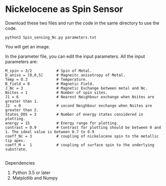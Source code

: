 # Nickelocene as Spin Sensor

Download these two files and run the code in the same directory to use the code.

``` python3 Spin_sensing_Nc.py parameters.txt ```

You will get an image.

In the parameter file, you can edit the input parameters. 
All the input parameters are: 

```
M_spin = 3/2           # Spin of Metal.
D_aniso = [0,0,5]      # Magneitc anisotropy of Metal.
Temp = 0.3             # Temperature.
B_field = 0            # Magnetic Field.
J_Nc = 3               # Magnetic Exchange between metal and Nc.
Nsites = 1             # Number of spin sites.
J1 = 6                 # Nearest Neighbour exchange when Nsites are greater than 1.
J2  = 0                # second Neighbour exchange when Nsites are greater than 2.
States_DOS = 3         # Number of energy states considered in plotting.
energy = 15            # Energy range for plotting.
contrast = 0.9         # Contrast for plotting should be between 0 and 1. The ideal value is between 0.7 to 0.9
coeff_Nc = 3           # coupling of nickelocene spin to the metallic tip apex.
coeff_M =  1           # coupling of surface spin to the underlying substrate.


```

Dependencies
1. Python 3.5 or later
2. Matplotlib and Numpy



